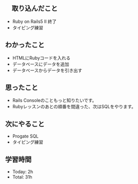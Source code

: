 ## 　取り込んだこと
- Ruby on Rails5 Ⅱ  終了
- タイピング練習

## わかったこと
- HTMLにRubyコードを入れる
- データベースにデータを追加
- データベースからデータを引き出す

## 思ったこと
- Rails Consoleのこともっと知りたいです。
- Rubyレッスンのあとの順番を間違った、次はSQLをやります。
    
## 次にやること
- Progate SQL
- タイピング練習

## 学習時間
- Today: 2h
- Total: 31h
